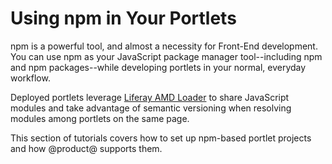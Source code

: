 # Using npm in Your Portlets [](id=using-npm-in-your-portlets)

npm is a powerful tool, and almost a necessity for Front-End development. You 
can use npm as your JavaScript package manager tool--including npm and npm
packages--while developing portlets in your normal, everyday workflow. 
 
Deployed portlets leverage 
[Liferay AMD Loader](/develop/tutorials/-/knowledge_base/7-1/liferay-amd-module-loader) 
to share JavaScript modules and take advantage of semantic versioning when 
resolving modules among portlets on the same page.

This section of tutorials covers how to set up npm-based portlet projects and 
how @product@ supports them.
